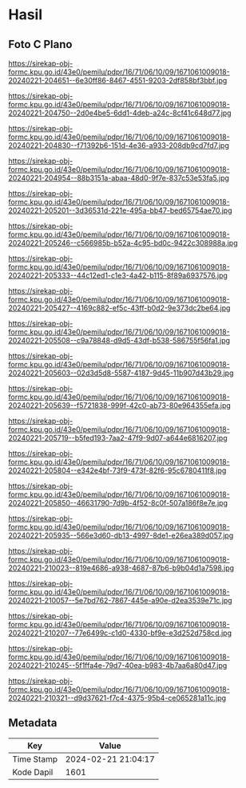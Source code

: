 # Hasil

## Foto C Plano

https://sirekap-obj-formc.kpu.go.id/43e0/pemilu/pdpr/16/71/06/10/09/1671061009018-20240221-204651--6e30ff86-8467-4551-9203-2df858bf3bbf.jpg

https://sirekap-obj-formc.kpu.go.id/43e0/pemilu/pdpr/16/71/06/10/09/1671061009018-20240221-204750--2d0e4be5-6dd1-4deb-a24c-8cf41c648d77.jpg

https://sirekap-obj-formc.kpu.go.id/43e0/pemilu/pdpr/16/71/06/10/09/1671061009018-20240221-204830--f71392b6-151d-4e36-a933-208db9cd7fd7.jpg

https://sirekap-obj-formc.kpu.go.id/43e0/pemilu/pdpr/16/71/06/10/09/1671061009018-20240221-204954--88b3151a-abaa-48d0-9f7e-837c53e53fa5.jpg

https://sirekap-obj-formc.kpu.go.id/43e0/pemilu/pdpr/16/71/06/10/09/1671061009018-20240221-205201--3d36531d-221e-495a-bb47-bed65754ae70.jpg

https://sirekap-obj-formc.kpu.go.id/43e0/pemilu/pdpr/16/71/06/10/09/1671061009018-20240221-205246--c566985b-b52a-4c95-bd0c-9422c308988a.jpg

https://sirekap-obj-formc.kpu.go.id/43e0/pemilu/pdpr/16/71/06/10/09/1671061009018-20240221-205333--44c12ed1-c1e3-4a42-b115-8f89a6937576.jpg

https://sirekap-obj-formc.kpu.go.id/43e0/pemilu/pdpr/16/71/06/10/09/1671061009018-20240221-205427--4169c882-ef5c-43ff-b0d2-9e373dc2be64.jpg

https://sirekap-obj-formc.kpu.go.id/43e0/pemilu/pdpr/16/71/06/10/09/1671061009018-20240221-205508--c9a78848-d9d5-43df-b538-586755f56fa1.jpg

https://sirekap-obj-formc.kpu.go.id/43e0/pemilu/pdpr/16/71/06/10/09/1671061009018-20240221-205603--02d3d5d8-5587-4187-9d45-11b907d43b29.jpg

https://sirekap-obj-formc.kpu.go.id/43e0/pemilu/pdpr/16/71/06/10/09/1671061009018-20240221-205639--f5721838-999f-42c0-ab73-80e964355efa.jpg

https://sirekap-obj-formc.kpu.go.id/43e0/pemilu/pdpr/16/71/06/10/09/1671061009018-20240221-205719--b5fed193-7aa2-47f9-9d07-a644e6816207.jpg

https://sirekap-obj-formc.kpu.go.id/43e0/pemilu/pdpr/16/71/06/10/09/1671061009018-20240221-205804--e342e4bf-73f9-473f-82f6-95c6780411f8.jpg

https://sirekap-obj-formc.kpu.go.id/43e0/pemilu/pdpr/16/71/06/10/09/1671061009018-20240221-205850--46631790-7d9b-4f52-8c0f-507a186f8e7e.jpg

https://sirekap-obj-formc.kpu.go.id/43e0/pemilu/pdpr/16/71/06/10/09/1671061009018-20240221-205935--566e3d60-db13-4997-8de1-e26ea389d057.jpg

https://sirekap-obj-formc.kpu.go.id/43e0/pemilu/pdpr/16/71/06/10/09/1671061009018-20240221-210023--819e4686-a938-4687-87b6-b9b04d1a7598.jpg

https://sirekap-obj-formc.kpu.go.id/43e0/pemilu/pdpr/16/71/06/10/09/1671061009018-20240221-210057--5e7bd762-7867-445e-a90e-d2ea3539e71c.jpg

https://sirekap-obj-formc.kpu.go.id/43e0/pemilu/pdpr/16/71/06/10/09/1671061009018-20240221-210207--77e6499c-c1d0-4330-bf9e-e3d252d758cd.jpg

https://sirekap-obj-formc.kpu.go.id/43e0/pemilu/pdpr/16/71/06/10/09/1671061009018-20240221-210245--5f1ffa4e-79d7-40ea-b983-4b7aa6a80d47.jpg

https://sirekap-obj-formc.kpu.go.id/43e0/pemilu/pdpr/16/71/06/10/09/1671061009018-20240221-210321--d9d37621-f7c4-4375-95b4-ce065281a11c.jpg


## Metadata

| Key        | Value               |
| ---------- | ------------------- |
| Time Stamp | 2024-02-21 21:04:17 |
| Kode Dapil | 1601                |



